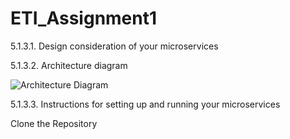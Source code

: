 # ETI_Assignment1

5.1.3.1.	Design consideration of your microservices


5.1.3.2.	Architecture diagram

![Architecture Diagram](https://user-images.githubusercontent.com/64128624/145708437-42c149ee-dd3f-41d7-847f-61ceef9dd8f4.jpg)


5.1.3.3.	Instructions for setting up and running your microservices

Clone the Repository

